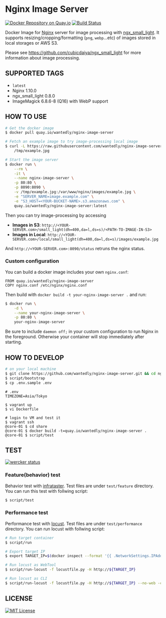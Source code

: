 # Nginx Image Server
[![Docker Repository on Quay.io](https://quay.io/repository/wantedly/nginx-image-server/status "Docker Repository on Quay.io")](https://quay.io/repository/wantedly/nginx-image-server)
[![Build Status](https://travis-ci.org/wantedly/nginx-image-server.svg)](https://travis-ci.org/wantedly/nginx-image-server)

Docker Image for [Nginx](http://nginx.org/) server for image processing with [ngx_small_light](https://github.com/cubicdaiya/ngx_small_light).
It supports resizing/cropping/formatting (`png`, `webp`...etc) of images stored in local storages or AWS S3.

Please see https://github.com/cubicdaiya/ngx_small_light for more information about image processing.

## SUPPORTED TAGS

* `latest`
 * Nginx 1.10.0
 * ngx_small_light 0.8.0
 * ImageMagick 6.8.6-8 (Q16) with WebP support

## HOW TO USE

```bash
# Get the docker image
$ docker pull quay.io/wantedly/nginx-image-server

# Fetch an example image to try image-processing local image
$ curl -L https://raw.githubusercontent.com/wantedly/nginx-image-server/master/examples/example.jpg > \
    /tmp/example.jpg

# Start the image server
$ docker run \
    --rm \
    -it \
    --name nginx-image-server \
    -p 80:80 \
    -p 8090:8090 \
    -v /tmp/example.jpg:/var/www/nginx/images/example.jpg \
    -e "SERVER_NAME=image.example.com" \
    -e "S3_HOST=<YOUR-BUCKET-NAME>.s3.amazonaws.com" \
    quay.io/wantedly/nginx-image-server:latest
```

Then you can try image-processing by accessing

* **Images in S3**: `http://<YOUR-SERVER.com>/small_light(dh=400,da=l,ds=s)/<PATH-TO-IMAGE-IN-S3>`
* **Images in Local**: `http://<YOUR-SERVER.com>/local/small_light(dh=400,da=l,ds=s)/images/example.jpg`

And `http://<YOUR-SERVER.com>:8090/status` retruns the nginx status.

### Custom configuration
You can build a docker image includes your own `nginx.conf`:

```
FROM quay.io/wantedly/nginx-image-server
COPY nginx.conf /etc/nginx/nginx.conf
```

Then build with `docker build -t your-nginx-image-server .` and run:

```bash
$ docker run \
    -d \
    --name your-nginx-image-server \
    -p 80:80 \
    your-nginx-image-server
```

Be sure to include `daemon off;` in your custom configuration to run Nginx in the foreground.
Otherwise your container will stop immediately after starting.

## HOW TO DEVELOP

```bash
# on your local machine
$ git clone https://github.com/wantedly/nginx-image-server.git && cd nginx-image-server
$ script/bootstrap
$ cp .env.sample .env
```

```
# .env
TIMEZONE=Asia/Tokyo
```

```
$ vagrant up
$ vi Dockerfile

# login to VM and test it
$ vagrant ssh
@core-01 $ cd share
@core-01 $ docker build -t=quay.io/wantedly/nginx-image-server .
@core-01 $ script/test
```


## TEST
[![wercker status](https://app.wercker.com/status/e1d50221515bacea622f6a6f5f0adde6/s/master "wercker status")](https://app.wercker.com/project/bykey/e1d50221515bacea622f6a6f5f0adde6)

### Feature(behavior) test
Behavior test with [infrataster](https://github.com/ryotarai/infrataster).
Test files are under `test/feature` directory. You can run this test with follwing script:

```bash
$ script/test
```

### Performance test
Performance test with [locust](http://locust.io/).
Test files are under `test/performance` directory. You can run locust with follwing script:

```bash
# Run target container
$ script/run

# Export target IP
$ export TARGET_IP=$(docker inspect --format '{{ .NetworkSettings.IPAddress }}' nginx-image-server)

# Run locust as WebTool
$ script/run-locust -f locustfile.py -H http://${TARGET_IP}

# Run locust as CLI
$ script/run-locust -f locustfile.py -H http://${TARGET_IP} --no-web -c 5 -r 1 -n 10
```

## LICENSE
[![MIT License](http://img.shields.io/badge/license-MIT-blue.svg?style=flat)](LICENSE)
